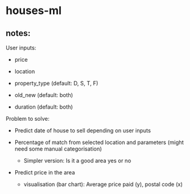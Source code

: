 # houses-ml

## notes:

User inputs:

* price
* location

* property_type (default: D, S, T, F)
* old_new (default: both)
* duration (default: both)

Problem to solve:

* Predict date of house to sell depending on user inputs

* Percentage of match from selected location and parameters (might need some manual categorisation)

  * Simpler version: Is it a good area yes or no

* Predict price in the area
  * visualisation (bar chart): Average price paid (y), postal code (x)
